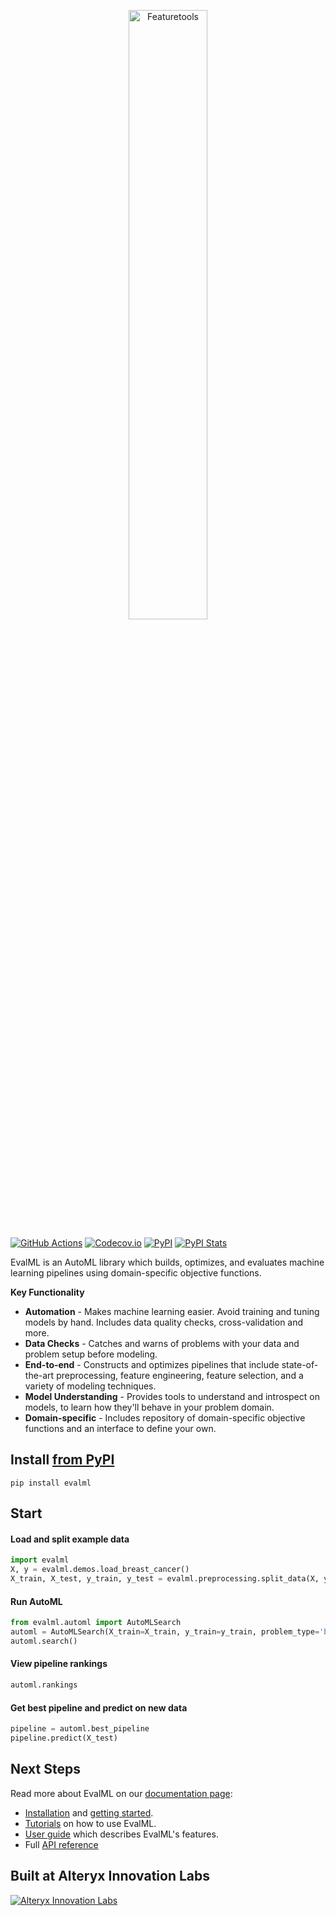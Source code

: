 <p align="center">
<img width=50% src="https://evalml-web-images.s3.amazonaws.com/evalml_horizontal.svg" alt="Featuretools" />
</p>

[![GitHub Actions](https://github.com/alteryx/evalml/actions/workflows/linux_unit_tests.yml/badge.svg?branch=main)](https://github.com/alteryx/evalml/actions/workflows/linux_unit_tests.yml)
[![Codecov.io](https://codecov.io/gh/alteryx/evalml/branch/main/graph/badge.svg?token=JDc0Ib7kYL)](https://codecov.io/gh/alteryx/evalml)
[![PyPI](https://badge.fury.io/py/evalml.svg?maxAge=2592000)](https://badge.fury.io/py/evalml)
[![PyPI Stats](https://img.shields.io/pypi/dm/evalml.svg)](https://pypistats.org/packages/evalml)

EvalML is an AutoML library which builds, optimizes, and evaluates machine learning pipelines using domain-specific objective functions.

**Key Functionality**

* **Automation** - Makes machine learning easier. Avoid training and tuning models by hand. Includes data quality checks, cross-validation and more.
* **Data Checks** - Catches and warns of problems with your data and problem setup before modeling.
* **End-to-end** - Constructs and optimizes pipelines that include state-of-the-art preprocessing, feature engineering, feature selection, and a variety of modeling techniques.
* **Model Understanding** - Provides tools to understand and introspect on models, to learn how they'll behave in your problem domain.
* **Domain-specific** - Includes repository of domain-specific objective functions and an interface to define your own.

## Install [from PyPI](https://pypi.org/project/evalml/)
```shell
pip install evalml
```

## Start

#### Load and split example data 
```python
import evalml
X, y = evalml.demos.load_breast_cancer()
X_train, X_test, y_train, y_test = evalml.preprocessing.split_data(X, y, problem_type='binary')
```

#### Run AutoML
```python
from evalml.automl import AutoMLSearch
automl = AutoMLSearch(X_train=X_train, y_train=y_train, problem_type='binary')
automl.search()
```

#### View pipeline rankings
```python
automl.rankings
```

#### Get best pipeline and predict on new data
```python
pipeline = automl.best_pipeline
pipeline.predict(X_test)
```

## Next Steps

Read more about EvalML on our [documentation page](https://evalml.alteryx.com/):

* [Installation](https://evalml.alteryx.com/en/stable/install.html) and [getting started](https://evalml.alteryx.com/en/stable/start.html).
* [Tutorials](https://evalml.alteryx.com/en/stable/tutorials.html) on how to use EvalML.
* [User guide](https://evalml.alteryx.com/en/stable/user_guide.html) which describes EvalML's features.
* Full [API reference](https://evalml.alteryx.com/en/stable/api_reference.html)

## Built at Alteryx Innovation Labs
<a href="https://www.alteryx.com/innovation-labs">
    <img src="https://evalml-web-images.s3.amazonaws.com/alteryx_innovation_labs.png" alt="Alteryx Innovation Labs" />
</a>
